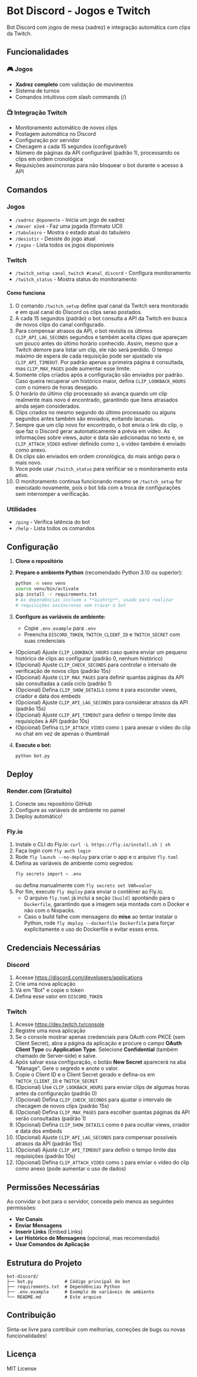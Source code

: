 # Bot Discord - Jogos e Twitch

Bot Discord com jogos de mesa (xadrez) e integração automática com clips da Twitch.

## Funcionalidades

### 🎮 Jogos
- **Xadrez completo** com validação de movimentos
- Sistema de turnos
- Comandos intuitivos com slash commands (/)

### 📺 Integração Twitch
- Monitoramento automático de novos clips
- Postagem automática no Discord
- Configuração por servidor
- Checagem a cada 15 segundos (configurável)
- Número de páginas da API configurável (padrão 1), processando os clips em ordem cronológica
- Requisições assíncronas para não bloquear o bot durante o acesso à API

## Comandos

### Jogos
- `/xadrez @oponente` - Inicia um jogo de xadrez
- `/mover e2e4` - Faz uma jogada (formato UCI)
- `/tabuleiro` - Mostra o estado atual do tabuleiro
- `/desistir` - Desiste do jogo atual
- `/jogos` - Lista todos os jogos disponíveis

### Twitch
- `/twitch_setup canal_twitch #canal_discord` - Configura monitoramento
- `/twitch_status` - Mostra status do monitoramento

#### Como funciona
1. O comando `/twitch_setup` define qual canal da Twitch sera monitorado e em qual canal do Discord os clips serao postados.
2. A cada 15 segundos (padrão) o bot consulta a API da Twitch em busca de novos clips do canal configurado.
3. Para compensar atrasos da API, o bot revisita os últimos `CLIP_API_LAG_SECONDS` segundos e também aceita clipes que apareçam um pouco antes do último horário conhecido. Assim, mesmo que a Twitch demore para listar um clip, ele não será perdido. O tempo máximo de espera de cada requisição pode ser ajustado via `CLIP_API_TIMEOUT`. Por padrão apenas a primeira página é consultada, mas `CLIP_MAX_PAGES` pode aumentar esse limite.
4. Somente clips criados após a configuração são enviados por padrão. Caso queira recuperar um histórico maior, defina `CLIP_LOOKBACK_HOURS` com o número de horas desejado.
5. O horário do último clip processado só avança quando um clip realmente mais novo é encontrado, garantindo que itens atrasados ainda sejam considerados.
6. Clips criados no mesmo segundo do último processado ou alguns segundos antes também são enviados, evitando lacunas.
7. Sempre que um clip novo for encontrado, o bot envia o link do clip, o que faz o Discord gerar automaticamente a prévia em vídeo. As informações sobre views, autor e data são adicionadas no texto e, se `CLIP_ATTACH_VIDEO` estiver definido como `1`, o vídeo também é enviado como anexo.
8. Os clips são enviados em ordem cronológica, do mais antigo para o mais novo.
9. Voce pode usar `/twitch_status` para verificar se o monitoramento esta ativo.
10. O monitoramento continua funcionando mesmo se `/twitch_setup` for executado novamente,
    pois o bot lida com a troca de configurações sem interromper a verificação.

### Utilidades
- `/ping` - Verifica latência do bot
- `/help` - Lista todos os comandos

## Configuração

1. **Clone o repositório**
2. **Prepare o ambiente Python** (recomendado Python 3.10 ou superior):
   ```bash
   python -m venv venv
   source venv/bin/activate
   pip install -r requirements.txt
   # As dependências incluem o **aiohttp**, usado para realizar
   # requisições assíncronas sem travar o bot
   ```

3. **Configure as variáveis de ambiente:**
   - Copie `.env.example` para `.env`
   - Preencha `DISCORD_TOKEN`, `TWITCH_CLIENT_ID` e `TWITCH_SECRET` com suas credenciais
  - (Opcional) Ajuste `CLIP_LOOKBACK_HOURS` caso queira enviar um pequeno histórico de clips ao configurar (padrão 0, nenhum histórico)
   - (Opcional) Ajuste `CLIP_CHECK_SECONDS` para controlar o intervalo de verificação de novos clips (padrão 15s)
   - (Opcional) Ajuste `CLIP_MAX_PAGES` para definir quantas páginas da API são consultadas a cada ciclo (padrão 1)
   - (Opcional) Defina `CLIP_SHOW_DETAILS` como `0` para esconder views, criador e data dos embeds
   - (Opcional) Ajuste `CLIP_API_LAG_SECONDS` para considerar atrasos da API (padrão 15s)
   - (Opcional) Ajuste `CLIP_API_TIMEOUT` para definir o tempo limite das requisições à API (padrão 10s)
   - (Opcional) Defina `CLIP_ATTACH_VIDEO` como `1` para anexar o vídeo do clip no chat em vez de apenas o thumbnail

4. **Execute o bot:**
   ```bash
   python bot.py
   ```

## Deploy

### Render.com (Gratuito)
1. Conecte seu repositório GitHub
2. Configure as variáveis de ambiente no painel
3. Deploy automático!

### Fly.io
1. Instale o CLI do Fly.io: `curl -L https://fly.io/install.sh | sh`
2. Faça login com `fly auth login`
3. Rode `fly launch --no-deploy` para criar o app e o arquivo `fly.toml`
4. Defina as variáveis de ambiente como segredos:
   ```bash
   fly secrets import < .env
   ```
   ou defina manualmente com `fly secrets set VAR=valor`
5. Por fim, execute `fly deploy` para enviar o contêiner ao Fly.io.
   - O arquivo `fly.toml` já inclui a seção `[build]` apontando para o
     `Dockerfile`, garantindo que a imagem seja montada com o Docker e não com o
     Nixpacks.
   - Caso o build falhe com mensagens do **mise** ao tentar instalar o Python,
     rode `fly deploy --dockerfile Dockerfile` para forçar explicitamente o uso
     do Dockerfile e evitar esses erros.

## Credenciais Necessárias

### Discord
1. Acesse https://discord.com/developers/applications
2. Crie uma nova aplicação
3. Vá em "Bot" e copie o token
4. Defina esse valor em `DISCORD_TOKEN`

### Twitch
1. Acesse https://dev.twitch.tv/console
2. Registre uma nova aplicação
3. Se o console mostrar apenas credenciais para OAuth com PKCE (sem Client Secret), abra a página da aplicação e procure o campo **OAuth Client Type** ou **Application Type**. Selecione **Confidential** (também chamado de Server‑side) e salve.
4. Após salvar essa configuração, o botão **New Secret** aparecerá na aba "Manage". Gere o segredo e anote o valor.
5. Copie o Client ID e o Client Secret gerado e defina-os em `TWITCH_CLIENT_ID` e `TWITCH_SECRET`
6. (Opcional) Use `CLIP_LOOKBACK_HOURS` para enviar clips de algumas horas antes da configuração (padrão 0)
7. (Opcional) Defina `CLIP_CHECK_SECONDS` para ajustar o intervalo de checagem de novos clips (padrão 15s)
8. (Opcional) Defina `CLIP_MAX_PAGES` para escolher quantas páginas da API serão consultadas (padrão 1)
9. (Opcional) Defina `CLIP_SHOW_DETAILS` como `0` para ocultar views, criador e data dos embeds
10. (Opcional) Ajuste `CLIP_API_LAG_SECONDS` para compensar possíveis atrasos da API (padrão 15s)
11. (Opcional) Ajuste `CLIP_API_TIMEOUT` para definir o tempo limite das requisições (padrão 10s)
12. (Opcional) Defina `CLIP_ATTACH_VIDEO` como `1` para enviar o vídeo do clip como anexo (pode aumentar o uso de dados)

## Permissões Necessárias

Ao convidar o bot para o servidor, conceda pelo menos as seguintes permissões:
- **Ver Canais**
- **Enviar Mensagens**
- **Inserir Links** (Embed Links)
- **Ler Histórico de Mensagens** (opcional, mas recomendado)
- **Usar Comandos de Aplicação**


## Estrutura do Projeto

```
bot-discord/
├── bot.py            # Código principal do bot
├── requirements.txt  # Dependências Python
├── .env.example      # Exemplo de variáveis de ambiente
└── README.md         # Este arquivo
```

## Contribuição

Sinta-se livre para contribuir com melhorias, correções de bugs ou novas funcionalidades!

## Licença

MIT License
